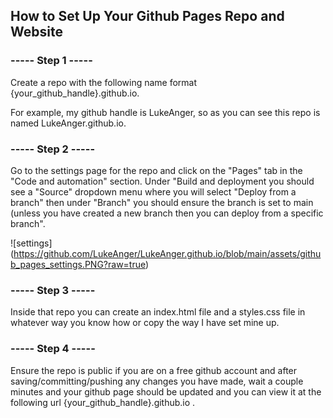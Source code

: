 
  <h2> How to Set Up Your Github Pages Repo and Website </h2>

  <h3>----- Step 1 -----</h3>
  Create a repo with the following name format {your_github_handle}.github.io.

  For example, my github handle is LukeAnger, so as you can see this repo is named LukeAnger.github.io.


  <h3>----- Step 2 -----</h3>
  Go to the settings page for the repo and click on the "Pages" tab in the "Code and automation" section. Under "Build and deployment you should see a "Source" dropdown menu where you will select "Deploy from a branch" then under "Branch" you should ensure the branch is set to main (unless you have created a new branch then you can deploy from a specific branch".


![settings] (https://github.com/LukeAnger/LukeAnger.github.io/blob/main/assets/github_pages_settings.PNG?raw=true)


  <h3>----- Step 3 -----</h3>
  Inside that repo you can create an index.html file and a styles.css file in whatever way you know how or copy the way I have set mine up.

  <h3>----- Step 4 -----</h3>
  Ensure the repo is public if you are on a free github account and after saving/committing/pushing any changes you have made, wait a couple minutes and your github page should be updated and you can view it at the following url {your_github_handle}.github.io .
